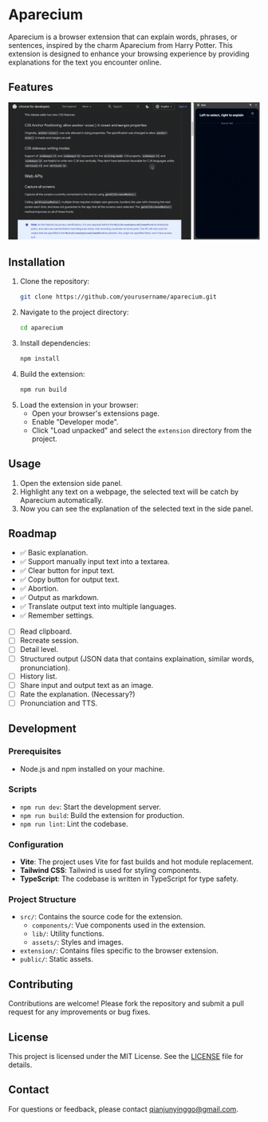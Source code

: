 # Aparecium

Aparecium is a browser extension that can explain words, phrases, or sentences, inspired by the charm Aparecium from Harry Potter. This extension is designed to enhance your browsing experience by providing explanations for the text you encounter online.

## Features

[![](./assets/apa.gif)]()

## Installation

1. Clone the repository:
   ```bash
   git clone https://github.com/yourusername/aparecium.git
   ```
2. Navigate to the project directory:
   ```bash
   cd aparecium
   ```
3. Install dependencies:
   ```bash
   npm install
   ```
4. Build the extension:
   ```bash
   npm run build
   ```
5. Load the extension in your browser:
   - Open your browser's extensions page.
   - Enable "Developer mode".
   - Click "Load unpacked" and select the `extension` directory from the project.

## Usage

1. Open the extension side panel.
2. Highlight any text on a webpage, the selected text will be catch by Aparecium automatically.
3. Now you can see the explanation of the selected text in the side panel.

## Roadmap

- ✅ Basic explanation.
- ✅ Support manually input text into a textarea.
- ✅ Clear button for input text.
- ✅ Copy button for output text.
- ✅ Abortion.
- ✅ Output as markdown.
- ✅ Translate output text into multiple languages.
- ✅ Remember settings.
- [ ] Read clipboard.
- [ ] Recreate session.
- [ ] Detail level.
- [ ] Structured output (JSON data that contains explaination, similar words, pronunciation).
- [ ] History list.
- [ ] Share input and output text as an image.
- [ ] Rate the explanation. (Necessary?)
- [ ] Pronunciation and TTS.

## Development

### Prerequisites

- Node.js and npm installed on your machine.

### Scripts

- `npm run dev`: Start the development server.
- `npm run build`: Build the extension for production.
- `npm run lint`: Lint the codebase.

### Configuration

- **Vite**: The project uses Vite for fast builds and hot module replacement.
- **Tailwind CSS**: Tailwind is used for styling components.
- **TypeScript**: The codebase is written in TypeScript for type safety.

### Project Structure

- `src/`: Contains the source code for the extension.
  - `components/`: Vue components used in the extension.
  - `lib/`: Utility functions.
  - `assets/`: Styles and images.
- `extension/`: Contains files specific to the browser extension.
- `public/`: Static assets.

## Contributing

Contributions are welcome! Please fork the repository and submit a pull request for any improvements or bug fixes.

## License

This project is licensed under the MIT License. See the [LICENSE](./LICENSE) file for details.

## Contact

For questions or feedback, please contact [qianjunyinggo@gmail.com](mailto:qianjunyinggo@gmail.com).
